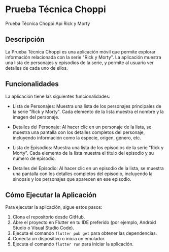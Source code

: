 

# Prueba Técnica Choppi
Prueba Técnica Choppi Api Rick y Morty


## Descripción

La Prueba Técnica Choppi es una aplicación móvil que permite explorar información relacionada con la serie "Rick y Morty". La aplicación muestra una lista de personajes y episodios de la serie, y permite al usuario ver detalles de cada uno de ellos.

## Funcionalidades

La aplicación tiene las siguientes funcionalidades:

- Lista de Personajes: Muestra una lista de los personajes principales de la serie "Rick y Morty". Cada elemento de la lista muestra el nombre y la imagen del personaje.

- Detalles del Personaje: Al hacer clic en un personaje de la lista, se muestra una pantalla con los detalles completos del personaje, incluyendo información como la especie, origen, género, etc.

- Lista de Episodios: Muestra una lista de los episodios de la serie "Rick y Morty". Cada elemento de la lista muestra el título del episodio y su número de episodio.

- Detalles del Episodio: Al hacer clic en un episodio de la lista, se muestra una pantalla con los detalles completos del episodio, incluyendo la sinopsis y los personajes que aparecen en ese episodio.


## Cómo Ejecutar la Aplicación

Para ejecutar la aplicación, sigue estos pasos:

1. Clona el repositorio desde GitHub.
2. Abre el proyecto en Flutter en tu IDE preferido (por ejemplo, Android Studio o Visual Studio Code).
3. Ejecuta el comando `flutter pub get` para obtener las dependencias.
4. Conecta un dispositivo o inicia un emulador.
5. Ejecuta el comando `flutter run` para iniciar la aplicación.








